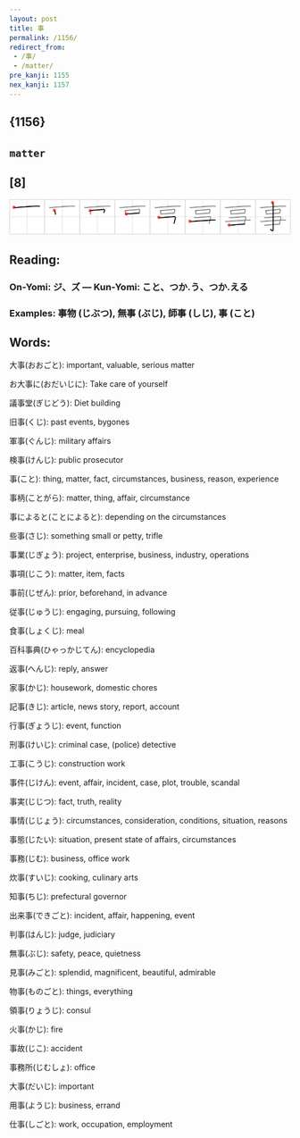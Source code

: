 ```yaml
---
layout: post
title: 事
permalink: /1156/
redirect_from:
 - /事/
 - /matter/
pre_kanji: 1155
nex_kanji: 1157
---
```


## {1156}

## `matter`

## [8]

<div class="stroke"><img src="../images/E4BA8B.png" /></div>

## Reading:

### On-Yomi: ジ、ズ &mdash; Kun-Yomi: こと、つか.う、つか.える

### Examples: 事物 (じぶつ), 無事 (ぶじ), 師事 (しじ), 事 (こと)

## Words:

大事(おおごと): important, valuable, serious matter

お大事に(おだいじに): Take care of yourself

議事堂(ぎじどう): Diet building

旧事(くじ): past events, bygones

軍事(ぐんじ): military affairs

検事(けんじ): public prosecutor

事(こと): thing, matter, fact, circumstances, business, reason, experience

事柄(ことがら): matter, thing, affair, circumstance

事によると(ことによると): depending on the circumstances

些事(さじ): something small or petty, trifle

事業(じぎょう): project, enterprise, business, industry, operations

事項(じこう): matter, item, facts

事前(じぜん): prior, beforehand, in advance

従事(じゅうじ): engaging, pursuing, following

食事(しょくじ): meal

百科事典(ひゃっかじてん): encyclopedia

返事(へんじ): reply, answer

家事(かじ): housework, domestic chores

記事(きじ): article, news story, report, account

行事(ぎょうじ): event, function

刑事(けいじ): criminal case, (police) detective

工事(こうじ): construction work

事件(じけん): event, affair, incident, case, plot, trouble, scandal

事実(じじつ): fact, truth, reality

事情(じじょう): circumstances, consideration, conditions, situation, reasons

事態(じたい): situation, present state of affairs, circumstances

事務(じむ): business, office work

炊事(すいじ): cooking, culinary arts

知事(ちじ): prefectural governor

出来事(できごと): incident, affair, happening, event

判事(はんじ): judge, judiciary

無事(ぶじ): safety, peace, quietness

見事(みごと): splendid, magnificent, beautiful, admirable

物事(ものごと): things, everything

領事(りょうじ): consul

火事(かじ): fire

事故(じこ): accident

事務所(じむしょ): office

大事(だいじ): important

用事(ようじ): business, errand

仕事(しごと): work, occupation, employment
